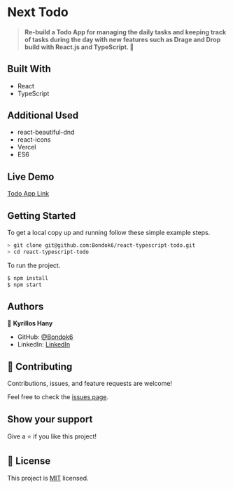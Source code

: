 # Next Todo

> #### Re-build a Todo App for managing the daily tasks and keeping track of tasks during the day with new features such as Drage and Drop build with React.js and TypeScript. 💯



## Built With

- React
- TypeScript

## Additional Used

- react-beautiful-dnd
- react-icons
- Vercel 
- ES6 

## Live Demo

[Todo App Link](https://react-typescript-todo-nu.vercel.app/)


## Getting Started

To get a local copy up and running follow these simple example steps.

```bash
> git clone git@github.com:Bondok6/react-typescript-todo.git
> cd react-typescript-todo
```

To run the project.

```bash
$ npm install
$ npm start
```

## Authors

👤 **Kyrillos Hany**

- GitHub: [@Bondok6](https://github.com/Bondok6)
- LinkedIn: [LinkedIn](https://www.linkedin.com/in/kyrillos-hany/)


## 🤝 Contributing

Contributions, issues, and feature requests are welcome!

Feel free to check the [issues page](../../issues/).

## Show your support

Give a ⭐️ if you like this project!

## 📝 License

This project is [MIT](./MIT.md) licensed.
